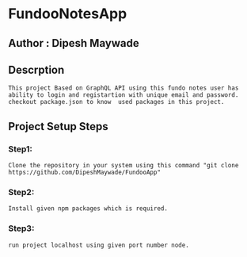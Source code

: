# FundooNotesApp

## Author : Dipesh Maywade

## Descrption
    This project Based on GraphQL API using this fundo notes user has ability to login and registartion with unique email and password.
    checkout package.json to know  used packages in this project.

## Project Setup Steps         

### Step1:
    Clone the repository in your system using this command "git clone https://github.com/DipeshMaywade/FundooApp"

### Step2:
    Install given npm packages which is required.

### Step3:
    run project localhost using given port number node.
